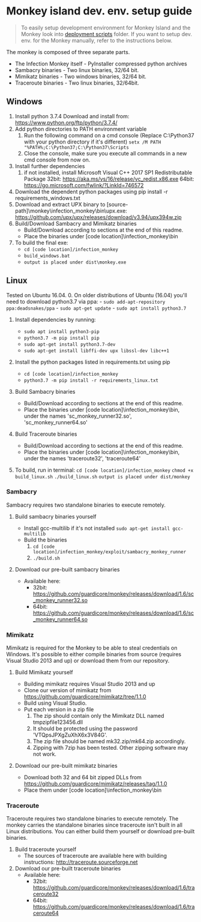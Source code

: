 # Monkey island dev. env. setup guide

>To easily setup development environment for Monkey Island and the Monkey look into [deployment scripts](../../deployment_scripts) folder.
>If you want to setup dev. env. for the Monkey manually, refer to the instructions below.

The monkey is composed of three separate parts.

- The Infection Monkey itself - PyInstaller compressed python archives
- Sambacry binaries - Two linux binaries, 32/64 bit.
- Mimikatz binaries - Two windows binaries, 32/64 bit.
- Traceroute binaries - Two linux binaries, 32/64bit.

## Windows

1. Install python 3.7.4
    Download and install from: <https://www.python.org/ftp/python/3.7.4/>
2. Add python directories to PATH environment variable
    1. Run the following command on a cmd console (Replace C:\Python37 with your python directory if it's different) 
    `setx /M PATH "%PATH%;C:\Python37;C:\Python37\Scripts`
    2. Close the console, make sure you execute all commands in a new cmd console from now on.
3. Install further dependencies
    1. if not installed, install Microsoft Visual C++ 2017 SP1 Redistributable Package
        32bit: <https://aka.ms/vs/16/release/vc_redist.x86.exe>
        64bit: <https://go.microsoft.com/fwlink/?LinkId=746572>
4. Download the dependent python packages using 
        pip install -r requirements_windows.txt
5. Download and extract UPX binary to [source-path]\monkey\infection_monkey\bin\upx.exe:
        <https://github.com/upx/upx/releases/download/v3.94/upx394w.zip>
6. Build/Download Sambacry and Mimikatz binaries
    - Build/Download according to sections at the end of this readme.
    - Place the binaries under [code location]\infection_monkey\bin
7. To build the final exe:
    - `cd [code location]/infection_monkey`
    - `build_windows.bat`
    - `output is placed under dist\monkey.exe`

## Linux

Tested on Ubuntu 16.04.
0. On older distributions of Ubuntu (16.04) you'll need to download python3.7 via ppa:
    - `sudo add-apt-repository ppa:deadsnakes/ppa`
    - `sudo apt-get update`
    - `sudo apt install python3.7`

1. Install dependencies by running:
    - `sudo apt install python3-pip`
    - `python3.7 -m pip install pip`
    - `sudo apt-get install python3.7-dev`
    - `sudo apt-get install libffi-dev upx libssl-dev libc++1`

2. Install the python packages listed in requirements.txt using pip
    - `cd [code location]/infection_monkey`
    - `python3.7 -m pip install -r requirements_linux.txt`

3. Build Sambacry binaries
    - Build/Download according to sections at the end of this readme.
    - Place the binaries under [code location]\infection_monkey\bin, under the names 'sc_monkey_runner32.so', 'sc_monkey_runner64.so'

4. Build Traceroute binaries
    - Build/Download according to sections at the end of this readme.
    - Place the binaries under [code location]\infection_monkey\bin, under the names 'traceroute32', 'traceroute64'

5. To build, run in terminal:
    `cd [code location]/infection_monkey`
    `chmod +x build_linux.sh`
    `./build_linux.sh`
    `output is placed under dist/monkey`

### Sambacry

Sambacry requires two standalone binaries to execute remotely.

1. Build sambacry binaries yourself
    - Install gcc-multilib if it's not installed `sudo apt-get install gcc-multilib`
    - Build the binaries
         1. `cd [code location]/infection_monkey/exploit/sambacry_monkey_runner`
         2. `./build.sh`

2. Download our pre-built sambacry binaries
    - Available here:
        - 32bit: <https://github.com/guardicore/monkey/releases/download/1.6/sc_monkey_runner32.so>
        - 64bit: <https://github.com/guardicore/monkey/releases/download/1.6/sc_monkey_runner64.so>

### Mimikatz

Mimikatz is required for the Monkey to be able to steal credentials on Windows. It's possible to either compile binaries from source (requires Visual Studio 2013 and up) or download them from our repository.

1. Build Mimikatz yourself
    - Building mimikatz requires Visual Studio 2013 and up
    - Clone our version of mimikatz from <https://github.com/guardicore/mimikatz/tree/1.1.0>
    - Build using Visual Studio.
    - Put each version in a zip file
        1. The zip should contain only the Mimikatz DLL named tmpzipfile123456.dll
        2. It should be protected using the password 'VTQpsJPXgZuXhX6x3V84G'.
        3. The zip file should be named mk32.zip/mk64.zip accordingly.
        4. Zipping with 7zip has been tested. Other zipping software may not work.

2. Download our pre-built mimikatz binaries
    - Download both 32 and 64 bit zipped DLLs from <https://github.com/guardicore/mimikatz/releases/tag/1.1.0>
    - Place them under [code location]\infection_monkey\bin

### Traceroute

Traceroute requires two standalone binaries to execute remotely.
The monkey carries the standalone binaries since traceroute isn't built in all Linux distributions.
You can either build them yourself or download pre-built binaries.

1. Build traceroute yourself
    - The sources of traceroute are available here with building instructions: <http://traceroute.sourceforge.net>
1. Download our pre-built traceroute binaries
    - Available here:
        - 32bit: <https://github.com/guardicore/monkey/releases/download/1.6/traceroute32>
        - 64bit: <https://github.com/guardicore/monkey/releases/download/1.6/traceroute64>
